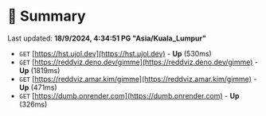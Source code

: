 # 📖 Summary
Last updated: **18/9/2024, 4:34:51 PG "Asia/Kuala_Lumpur"**

- `GET` [https://hst.ujol.dev](https://hst.ujol.dev) - **Up** (530ms)
- `GET` [https://reddviz.deno.dev/gimme](https://reddviz.deno.dev/gimme) - **Up** (1819ms)
- `GET` [https://reddviz.amar.kim/gimme](https://reddviz.amar.kim/gimme) - **Up** (471ms)
- `GET` [https://dumb.onrender.com](https://dumb.onrender.com) - **Up** (326ms)
